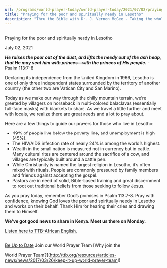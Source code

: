 ```yaml
---
url: /programs/world-prayer-today/world-prayer-today/2021/07/02/praying-for-the-poor-and-spiritually-needy-in-lesotho
title: "Praying for the poor and spiritually needy in Lesotho"
description: "Thru the Bible with Dr. J. Vernon McGee - Taking the whole Word to the whole world"
---
```







## 
 Praying for the poor and spiritually needy in Lesotho


July 02, 2021




***He raises the poor out of the dust, and lifts the needy out of the ash heap, that He may seat him with princes—with the princes of His people.*** -Psalm 113:7-8

Declaring its independence from the United Kingdom in 1966, Lesotho is one of only three independent states surrounded by the territory of another country (the other two are Vatican City and San Marino).  

 Today as we make our way through the chilly mountain terrain, we’re greeted by villagers on horseback in multi-colored balaclavas (essentially full-face masks) with blankets to share. As we travel a little further and meet with locals, we realize there are great needs and a lot to pray about. 

 Here are a few things to guide our prayers for those who live in Lesotho: 

 * 49% of people live below the poverty line, and unemployment is high (45%).
* The HIV/AIDS infection rate of nearly 24% is among the world’s highest.
* Wealth in the small nation is measured not in currency but in cattle. Many cultural rites are centered around the sacrifice of a cow, and villages are typically built around a cattle pen.
* While Christianity is named the largest religion in Lesotho, it’s often mixed with rituals. People are commonly pressured by family members and friends against accepting the gospel.
* Pastors are in need of solid, Bible-based training and great discernment to root out traditional beliefs from those seeking to follow Jesus.

As you pray today, remember God’s promises in Psalm 113:7-8. Pray with confidence, knowing God loves the poor and spiritually needy in Lesotho and works on their behalf. Thank Him for hearing their cries and drawing them to Himself. 

 **We’ve got good news to share in Kenya. Meet us there on Monday.** 

 [Listen here to TTB-African English.](https://ttb.twr.org/home/day,0302/language,ENG-AFR)







## 




[Be Up to Date](http://feeds.feedburner.com/WorldPrayerToday "World Prayer Today RSS Feed")
Join our World Prayer Team
[Why join the  

World Prayer Team?](http://ttb.org/resources/articles-news/news/2017/03/26/keep-it-up-world-prayer-team!)




